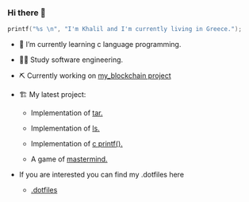 ### Hi there 👋
```c
printf("%s \n", "I'm Khalil and I'm currently living in Greece.");
```

- 🌱 I’m currently learning c language programming.
- :man_technologist: Study software engineering.
- :pick: Currently working on [my_blockchain project](https://github.com/Pbotsaris/my_blockchain)
- :building_construction: My latest project:

     - Implementation of [tar.](https://github.com/Pbotsaris/my_tar)

     - Implementation of [ls.](https://github.com/khalilmasri/my_ls)

     - Implementation of [c printf().](https://github.com/khalilmasri/my_printf)

     - A game of [mastermind.](https://github.com/khalilmasri/my_mastermind)

- If you are interested you can find my .dotfiles here
   - [.dotfiles](https://github.com/khalilmasri/.dotfiles)
